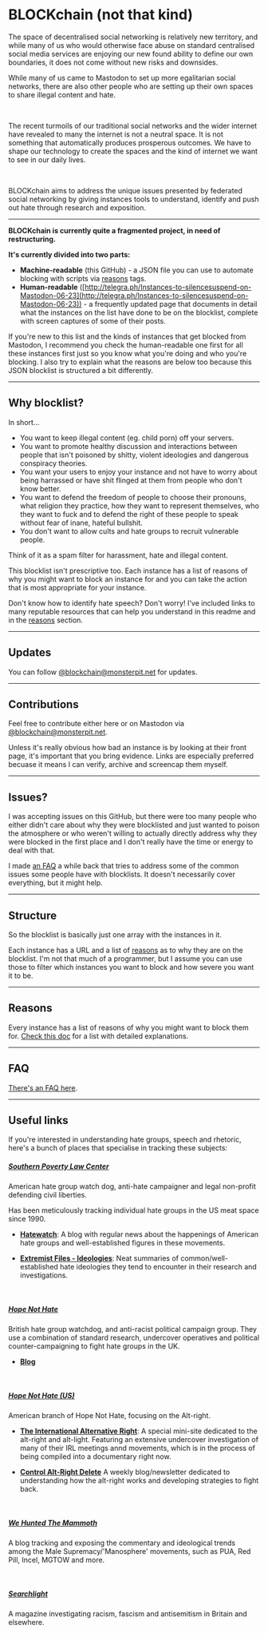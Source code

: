 # BLOCKchain (not that kind)

The space of decentralised social networking is relatively new territory, and while many of us who would otherwise face abuse on standard centralised social media services are enjoying our new found ability to define our own boundaries, it does not come without new risks and downsides.

While many of us came to Mastodon to set up more egalitarian social networks, there are also other people who are setting up their own spaces to share illegal content and hate.

<br/>

The recent turmoils of our traditional social networks and the wider internet have revealed to many the internet is not a neutral space. It is not something that automatically produces prosperous outcomes. We have to shape our technology to create the spaces and the kind of internet we want to see in our daily lives.

<br/>

BLOCKchain aims to address the unique issues presented by federated social networking by giving instances tools to understand, identify and push out hate through research and exposition.

---

**BLOCKchain is currently quite a fragmented project, in need of restructuring.**

**It's currently divided into two parts:**

- **Machine-readable** (this GitHub) - a JSON file you can use to automate blocking with scripts via [reasons](info/reasons.md) tags.
- **Human-readable** ([http://telegra.ph/Instances-to-silencesuspend-on-Mastodon-06-23](http://telegra.ph/Instances-to-silencesuspend-on-Mastodon-06-23)) - a frequently updated page that documents in detail what the instances on the list have done to be on the blocklist, complete with screen captures of some of their posts.


If you're new to this list and the kinds of instances that get blocked from Mastodon, I recommend you check the human-readable one first for all these instances first just so you know what you're doing and who you're blocking. I also try to explain what the reasons are below too because this JSON blocklist is structured a bit differently.

---

## Why blocklist?

In short...

- You want to keep illegal content (eg. child porn) off your servers.
- You want to promote healthy discussion and interactions between people that isn't poisoned by shitty, violent ideologies and dangerous conspiracy theories.
- You want your users to enjoy your instance and not have to worry about being harrassed or have shit flinged at them from people who don't know better.
- You want to defend the freedom of people to choose their pronouns, what religion they practice, how they want to represent themselves, who they want to fuck and to defend the right of these people to speak without fear of inane, hateful bullshit.
- You don't want to allow cults and hate groups to recruit vulnerable people.

Think of it as a spam filter for harassment, hate and illegal content.

This blocklist isn't prescriptive too. Each instance has a list of reasons of why you might want to block an instance for and you can take the action that is most appropriate for your instance.

Don't know how to identify hate speech? Don't worry! I've included links to many reputable resources that can help you understand in this readme and in the [reasons](info/reasons.md) section.

---

## Updates

You can follow [@blockchain@monsterpit.net](https://monsterpit.net/@blockchain) for updates.


---

## Contributions

Feel free to contribute either here or on Mastodon via [@blockchain@monsterpit.net](https://monsterpit.net/@blockchain).

Unless it's really obvious how bad an instance is by looking at their front page, it's important that you bring evidence. Links are especially preferred becuase it means I can verify, archive and screencap them myself.

---

## Issues?

I was accepting issues on this GitHub, but there were too many people who either didn't care about why they were blocklisted and just wanted to poison the atmosphere or who weren't willing to actually directly address why they were blocked in the first place and I don't really have the time or energy to deal with that.

I made [an FAQ](http://telegra.ph/MastodonOStatus-Instance-Blocking-FAQ-06-24) a while back that tries to address some of the common issues some people have with blocklists. It doesn't necessarily cover everything, but it might help.

---

## Structure

So the blocklist is basically just one array with the instances in it.

Each instance has a URL and a list of [reasons](info/reasons.md) as to why they are on the blocklist. I'm not that much of a programmer, but I assume you can use those to filter which instances you want to block and how severe you want it to be.

---

## Reasons

Every instance has a list of reasons of why you might want to block them for. [Check this doc](info/reasons.md) for a list with detailed explanations.

---

## FAQ

[There's an FAQ here](info/faq.md).

---


## Useful links

If you're interested in understanding hate groups, speech and rhetoric, here's a bunch of places that specialise in tracking these subjects:

##### [Southern Poverty Law Center](https://www.splcenter.org)

American hate group watch dog, anti-hate campaigner and legal non-profit defending civil liberties. 

Has been meticulously tracking individual hate groups in the US meat space since 1990.

- [**Hatewatch**](https://www.splcenter.org/hatewatch): A blog with regular news about the happenings of American hate groups and well-established figures in these movements.

- [**Extremist Files - Ideologies**](https://www.splcenter.org/fighting-hate/extremist-files/ideology): Neat summaries of common/well-established hate ideologies they tend to encounter in their research and investigations.

<br/>

##### [Hope Not Hate](https://www.hopenothate.org.uk)

British hate group watchdog, and anti-racist political campaign group. They use a combination of standard research, undercover operatives and political counter-campaigning to fight hate groups in the UK.

- [**Blog**](https://www.hopenothate.org.uk/updates/blog/)

<br/>

##### [Hope Not Hate (US)](https://hopenothate.com) 

American branch of Hope Not Hate, focusing on the Alt-right.




- [**The International Alternative Right**](https://alternativeright.hopenothate.com): A special mini-site dedicated to the alt-right and alt-light. Featuring an extensive undercover investigation of many of their IRL meetings annd movements, which is in the process of being compiled into a documentary right now.

- [**Control Alt-Right Delete**](https://hopenothate.com/ctrl-alt-right-delete/) A weekly blog/newsletter dedicated to understanding how the alt-right works and developing strategies to fight back.

<br/>

##### [We Hunted The Mammoth](https://www.wehuntedthemammoth.com)

A blog tracking and exposing the commentary and ideological trends among the Male Supremacy/'Manosphere' movements, such as PUA, Red Pill, Incel, MGTOW and more.

<br/>

##### [Searchlight](http://www.searchlightmagazine.com)

A magazine investigating racism, fascism and antisemitism in Britain and elsewhere.
